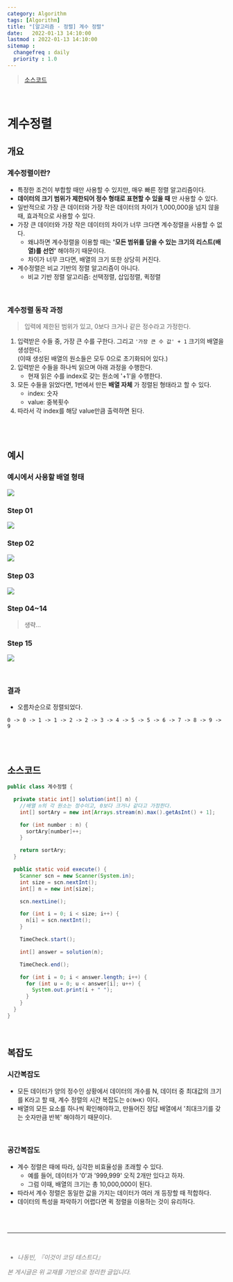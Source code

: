 ```yaml
---
category: Algorithm
tags: [Algorithm]
title: "[알고리즘 - 정렬] 계수 정렬"
date:   2022-01-13 14:10:00 
lastmod : 2022-01-13 14:10:00
sitemap :
  changefreq : daily
  priority : 1.0
---
```


> [소스코드](https://github.com/TaegyunWoo/algorithm-study/blob/main/src/main/java/sort/%EA%B3%84%EC%88%98%EC%A0%95%EB%A0%AC.java)  

<br/>

# 계수정렬
## 개요
### 계수정렬이란?
- 특정한 조건이 부합할 때만 사용할 수 있지만, 매우 빠른 정렬 알고리즘이다.
- **데이터의 크기 범위가 제한되어 정수 형태로 표현할 수 있을 때** 만 사용할 수 있다.
- 일반적으로 가장 큰 데이터와 가장 작은 데이터의 차이가 1,000,000을 넘지 않을 때, 효과적으로 사용할 수 있다.
- 가장 큰 데이터와 가장 작은 데이터의 차이가 너무 크다면 계수정렬을 사용할 수 없다.
  - 왜냐하면 계수정렬을 이용할 때는 **'모든 범위를 담을 수 있는 크기의 리스트(배열)를 선언'** 해야하기 때문이다.
  - 차이가 너무 크다면, 배열의 크기 또한 상당히 커진다.
- 계수정렬은 비교 기반의 정렬 알고리즘이 아니다.
  - 비교 기반 정렬 알고리즘: 선택정렬, 삽입정렬, 퀵정렬 

<br/>

### 계수정렬 동작 과정
> 입력에 제한된 범위가 있고, 0보다 크거나 같은 정수라고 가정한다.
1. 입력받은 수들 중, 가장 큰 수를 구한다. 그리고 `'가장 큰 수 값' + 1` 크기의 배열을 생성한다.  
   (이때 생성된 배열의 원소들은 모두 0으로 초기화되어 있다.)
2. 입력받은 수들을 하나씩 읽으며 아래 과정을 수행한다.
   - 현재 읽은 수를 index로 갖는 원소에 '+1'을 수행한다.
3. 모든 수들을 읽었다면, 1번에서 만든 **배열 자체** 가 정렬된 형태라고 할 수 있다.
   - index: 숫자
   - value: 중복횟수
4. 따라서 각 index를 해당 value만큼 출력하면 된다.

<br/><br/>

## 예시
### 예시에서 사용할 배열 형태
![](/assets/img/2022-01-13-ALGORITHM_Sort_CoefSort/Untitled25.jpg)

### Step 01
![](/assets/img/2022-01-13-ALGORITHM_Sort_CoefSort/Untitled26.jpg)

### Step 02
![](/assets/img/2022-01-13-ALGORITHM_Sort_CoefSort/Untitled27.jpg)

### Step 03
![](/assets/img/2022-01-13-ALGORITHM_Sort_CoefSort/Untitled28.jpg)

### Step 04~14
> 생략...

### Step 15
![](/assets/img/2022-01-13-ALGORITHM_Sort_CoefSort/Untitled29.jpg)

<br/>

### 결과
- 오름차순으로 정렬되었다.
```text
0 -> 0 -> 1 -> 1 -> 2 -> 2 -> 3 -> 4 -> 5 -> 5 -> 6 -> 7 -> 8 -> 9 -> 9
```

<br/><br/>

## 소스코드
```java
public class 계수정렬 {

  private static int[] solution(int[] n) {
    //배열 n의 각 원소는 정수이고, 0보다 크거나 같다고 가정한다.
    int[] sortAry = new int[Arrays.stream(n).max().getAsInt() + 1];

    for (int number : n) {
      sortAry[number]++;
    }

    return sortAry;
  }

  public static void execute() {
    Scanner scn = new Scanner(System.in);
    int size = scn.nextInt();
    int[] n = new int[size];

    scn.nextLine();

    for (int i = 0; i < size; i++) {
      n[i] = scn.nextInt();
    }

    TimeCheck.start();

    int[] answer = solution(n);

    TimeCheck.end();

    for (int i = 0; i < answer.length; i++) {
      for (int u = 0; u < answer[i]; u++) {
        System.out.print(i + " ");
      }
    }
  }
}

```

<br/>

## 복잡도
### 시간복잡도
- 모든 데이터가 양의 정수인 상황에서 데이터의 개수를 N, 데이터 중 최대값의 크기를 K라고 할 때, 계수 정렬의 시간 복잡도는 `O(N+K)` 이다.
- 배열의 모든 요소를 하나씩 확인해야하고, 만들어진 정답 배열에서 '최대크기를 갖는 숫자만큼 반복' 해야하기 때문이다.

<br/>

### 공간복잡도
- 계수 정렬은 때에 따라, 심각한 비효율성을 초래할 수 있다.
  - 예를 들어, 데이터가 '0'과 '999,999' 오직 2개만 있다고 하자.
  - 그럼 이때, 배열의 크기는 총 10,000,000이 된다.
- 따라서 계수 정렬은 동일한 값을 가지는 데이터가 여러 개 등장할 때 적합하다.
- 데이터의 특성을 파악하기 어렵다면 퀵 정렬을 이용하는 것이 유리하다.


<br><br>

---

<br>
<div style="font-style: italic;color: gray;">
  <ul>
    <li>나동빈, 『이것이 코딩 테스트다』</li>
  </ul>
  본 게시글은 위 교재를 기반으로 정리한 글입니다.
</div>